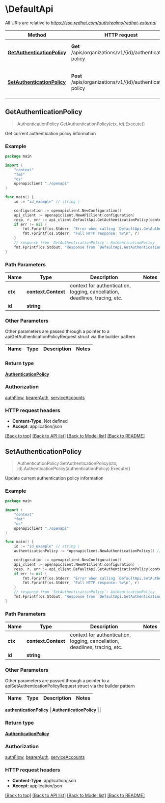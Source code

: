 # \DefaultApi

All URIs are relative to *https://sso.redhat.com/auth/realms/redhat-external*

Method | HTTP request | Description
------------- | ------------- | -------------
[**GetAuthenticationPolicy**](DefaultApi.md#GetAuthenticationPolicy) | **Get** /apis/organizations/v1/{id}/authentication-policy | Get current authentication policy information
[**SetAuthenticationPolicy**](DefaultApi.md#SetAuthenticationPolicy) | **Post** /apis/organizations/v1/{id}/authentication-policy | Update current authentication policy information



## GetAuthenticationPolicy

> AuthenticationPolicy GetAuthenticationPolicy(ctx, id).Execute()

Get current authentication policy information

### Example

```go
package main

import (
    "context"
    "fmt"
    "os"
    openapiclient "./openapi"
)

func main() {
    id := "id_example" // string | 

    configuration := openapiclient.NewConfiguration()
    api_client := openapiclient.NewAPIClient(configuration)
    resp, r, err := api_client.DefaultApi.GetAuthenticationPolicy(context.Background(), id).Execute()
    if err != nil {
        fmt.Fprintf(os.Stderr, "Error when calling `DefaultApi.GetAuthenticationPolicy``: %v\n", err)
        fmt.Fprintf(os.Stderr, "Full HTTP response: %v\n", r)
    }
    // response from `GetAuthenticationPolicy`: AuthenticationPolicy
    fmt.Fprintf(os.Stdout, "Response from `DefaultApi.GetAuthenticationPolicy`: %v\n", resp)
}
```

### Path Parameters


Name | Type | Description  | Notes
------------- | ------------- | ------------- | -------------
**ctx** | **context.Context** | context for authentication, logging, cancellation, deadlines, tracing, etc.
**id** | **string** |  | 

### Other Parameters

Other parameters are passed through a pointer to a apiGetAuthenticationPolicyRequest struct via the builder pattern


Name | Type | Description  | Notes
------------- | ------------- | ------------- | -------------


### Return type

[**AuthenticationPolicy**](AuthenticationPolicy.md)

### Authorization

[authFlow](../README.md#authFlow), [bearerAuth](../README.md#bearerAuth), [serviceAccounts](../README.md#serviceAccounts)

### HTTP request headers

- **Content-Type**: Not defined
- **Accept**: application/json

[[Back to top]](#) [[Back to API list]](../README.md#documentation-for-api-endpoints)
[[Back to Model list]](../README.md#documentation-for-models)
[[Back to README]](../README.md)


## SetAuthenticationPolicy

> AuthenticationPolicy SetAuthenticationPolicy(ctx, id).AuthenticationPolicy(authenticationPolicy).Execute()

Update current authentication policy information

### Example

```go
package main

import (
    "context"
    "fmt"
    "os"
    openapiclient "./openapi"
)

func main() {
    id := "id_example" // string | 
    authenticationPolicy := *openapiclient.NewAuthenticationPolicy() // AuthenticationPolicy |  (optional)

    configuration := openapiclient.NewConfiguration()
    api_client := openapiclient.NewAPIClient(configuration)
    resp, r, err := api_client.DefaultApi.SetAuthenticationPolicy(context.Background(), id).AuthenticationPolicy(authenticationPolicy).Execute()
    if err != nil {
        fmt.Fprintf(os.Stderr, "Error when calling `DefaultApi.SetAuthenticationPolicy``: %v\n", err)
        fmt.Fprintf(os.Stderr, "Full HTTP response: %v\n", r)
    }
    // response from `SetAuthenticationPolicy`: AuthenticationPolicy
    fmt.Fprintf(os.Stdout, "Response from `DefaultApi.SetAuthenticationPolicy`: %v\n", resp)
}
```

### Path Parameters


Name | Type | Description  | Notes
------------- | ------------- | ------------- | -------------
**ctx** | **context.Context** | context for authentication, logging, cancellation, deadlines, tracing, etc.
**id** | **string** |  | 

### Other Parameters

Other parameters are passed through a pointer to a apiSetAuthenticationPolicyRequest struct via the builder pattern


Name | Type | Description  | Notes
------------- | ------------- | ------------- | -------------

 **authenticationPolicy** | [**AuthenticationPolicy**](AuthenticationPolicy.md) |  | 

### Return type

[**AuthenticationPolicy**](AuthenticationPolicy.md)

### Authorization

[authFlow](../README.md#authFlow), [bearerAuth](../README.md#bearerAuth), [serviceAccounts](../README.md#serviceAccounts)

### HTTP request headers

- **Content-Type**: application/json
- **Accept**: application/json

[[Back to top]](#) [[Back to API list]](../README.md#documentation-for-api-endpoints)
[[Back to Model list]](../README.md#documentation-for-models)
[[Back to README]](../README.md)

